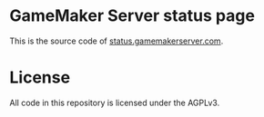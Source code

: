 # GameMaker Server status page
This is the source code of [status.gamemakerserver.com](https://status.gamemakerserver.com).

# License
All code in this repository is licensed under the AGPLv3.